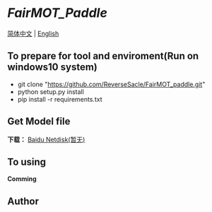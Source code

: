 **_FairMOT_Paddle_**
===
[简体中文](https://github.com/ReverseSacle/FairMOT_paddle/blob/main/README.md) | [English](https://github.com/ReverseSacle/FairMOT_paddle/blob/main/README_English.md)


To prepare for tool and enviroment(Run on windows10 system)
---
* git clone "https://github.com/ReverseSacle/FairMOT_paddle.git"
* python setup.py install
* pip install -r requirements.txt

Get Model file
---
**下载：** [Baidu Netdisk(暂无)]()

To using
---
**Comming**

Author
---
